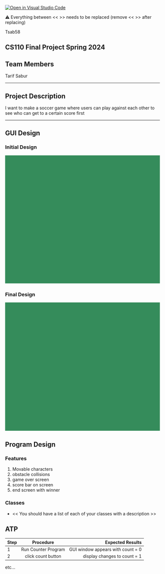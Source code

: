 [![Open in Visual Studio Code](https://classroom.github.com/assets/open-in-vscode-718a45dd9cf7e7f842a935f5ebbe5719a5e09af4491e668f4dbf3b35d5cca122.svg)](https://classroom.github.com/online_ide?assignment_repo_id=14587322&assignment_repo_type=AssignmentRepo)

:warning: Everything between << >> needs to be replaced (remove << >> after replacing)

Tsab58
## CS110 Final Project  Spring 2024

## Team Members
Tarif Sabur

***

## Project Description

I want to make a soccer game where users can play against each other to see who can get to a certain score first 

***    

## GUI Design

### Initial Design

![initial gui](assets/gui.jpg)

### Final Design

![final gui](assets/gui.jpg)

## Program Design

### Features

1. Movable characters
2. obstacle collisions
3. game over screen
4. score bar on screen
5. end screen with winner

### Classes

- << You should have a list of each of your classes with a description >>

## ATP

| Step                 |Procedure             |Expected Results                   |
|----------------------|:--------------------:|----------------------------------:|
|  1                   | Run Counter Program  |GUI window appears with count = 0  |
|  2                   | click count button   | display changes to count = 1      |
etc...
